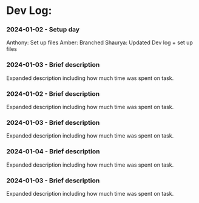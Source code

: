 # Dev Log:

### 2024-01-02 - Setup day
Anthony: Set up files 
Amber: Branched 
Shaurya: Updated Dev log + set up files

### 2024-01-03 - Brief description
Expanded description including how much time was spent on task.

### 2024-01-02 - Brief description
Expanded description including how much time was spent on task.

### 2024-01-03 - Brief description
Expanded description including how much time was spent on task.

### 2024-01-04 - Brief description
Expanded description including how much time was spent on task.

### 2024-01-03 - Brief description
Expanded description including how much time was spent on task.
